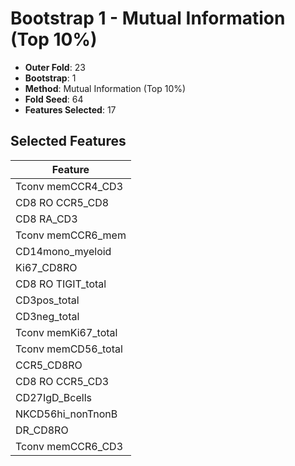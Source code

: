 # Bootstrap 1 - Mutual Information (Top 10%)

- **Outer Fold**: 23
- **Bootstrap**: 1
- **Method**: Mutual Information (Top 10%)
- **Fold Seed**: 64
- **Features Selected**: 17

## Selected Features

| Feature |
|---------|
| Tconv memCCR4_CD3 |
| CD8 RO CCR5_CD8 |
| CD8 RA_CD3 |
| Tconv memCCR6_mem |
| CD14mono_myeloid |
| Ki67_CD8RO |
| CD8 RO TIGIT_total |
| CD3pos_total |
| CD3neg_total |
| Tconv memKi67_total |
| Tconv memCD56_total |
| CCR5_CD8RO |
| CD8 RO CCR5_CD3 |
| CD27IgD_Bcells |
| NKCD56hi_nonTnonB |
| DR_CD8RO |
| Tconv memCCR6_CD3 |
